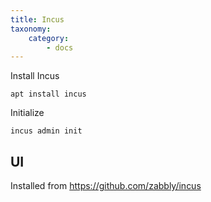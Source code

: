 ```yaml
---
title: Incus
taxonomy:
    category:
        - docs
---
```


Install Incus 

    apt install incus

Initialize

    incus admin init

## UI

Installed from https://github.com/zabbly/incus